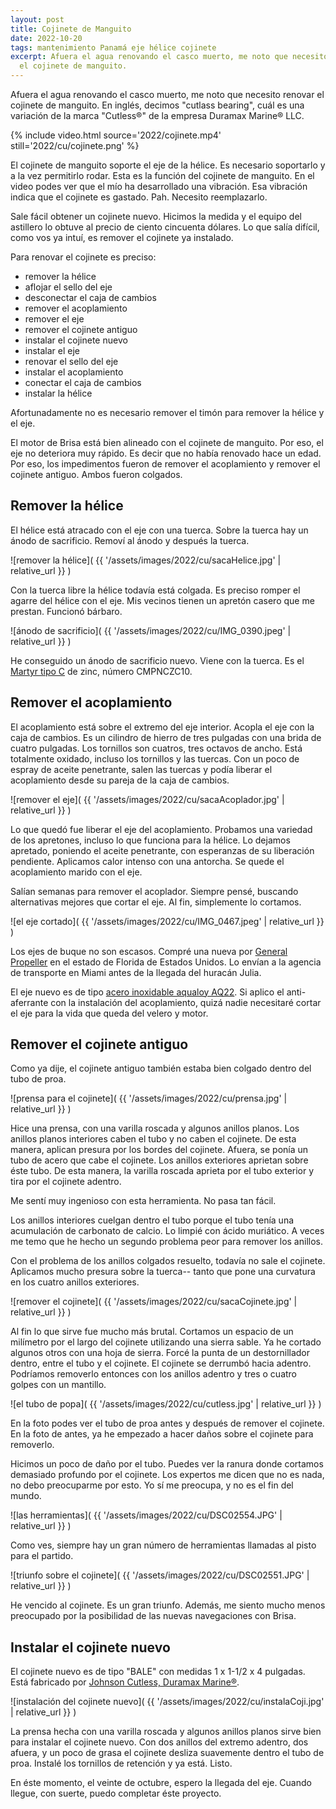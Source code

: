 ```yaml
---
layout: post
title: Cojinete de Manguito
date: 2022-10-20
tags: mantenimiento Panamá eje hélice cojinete
excerpt: Afuera el agua renovando el casco muerto, me noto que necesito renovar
  el cojinete de manguito.
---
```


Afuera el agua renovando el casco muerto, me noto que necesito renovar el
cojinete de manguito. En inglés, decimos "cutlass bearing", cuál es una
variación de la marca "Cutless®" de la empresa Duramax Marine® LLC.

{% include video.html
  source='2022/cojinete.mp4'
  still='2022/cu/cojinete.png'
%}

El cojinete de manguito soporte el eje de la hélice. Es necesario
soportarlo y a la vez permitirlo rodar. Esta es la función del cojinete
de manguito. En el video podes ver que el mío ha desarrollado una vibración.
Esa vibración indica que el cojinete es gastado. Pah. Necesito reemplazarlo.

Sale fácil obtener un cojinete nuevo. Hicimos la medida y el equipo del
astillero lo obtuve al precio de ciento cincuenta dólares. Lo que salía
difícil, como vos ya intuí, es remover el cojinete ya instalado.

Para renovar el cojinete es preciso:
- remover la hélice
- aflojar el sello del eje
- desconectar el caja de cambios
- remover el acoplamiento
- remover el eje
- remover el cojinete antiguo
- instalar el cojinete nuevo
- instalar el eje
- renovar el sello del eje
- instalar el acoplamiento
- conectar el caja de cambios
- instalar la hélice

Afortunadamente no es necesario remover el timón para remover la hélice y el
eje.

El motor de Brisa está bien alineado con el cojinete de manguito. Por eso, el
eje no deteriora muy rápido. Es decir que no había renovado hace un edad.  Por
eso, los impedimentos fueron de remover el acoplamiento y remover el cojinete
antiguo. Ambos fueron colgados.

## Remover la hélice

El hélice está atracado con el eje con una tuerca. Sobre la tuerca hay un
ánodo de sacrificio. Removí al ánodo y después la tuerca.

![remover la hélice](
  {{ '/assets/images/2022/cu/sacaHelice.jpg' | relative_url }}
)

Con la tuerca libre la hélice todavía está colgada. Es preciso romper el
agarre del hélice con el eje. Mis vecinos tienen un apretón casero que me
prestan. Funcionó bárbaro.

![ánodo de sacrificio](
  {{ '/assets/images/2022/cu/IMG_0390.jpeg' | relative_url }}
)

He conseguido un ánodo de sacrificio nuevo. Viene con la tuerca. Es el [Martyr
tipo C][martyr] de zinc, número CMPNCZC10.

[martyr]: https://martyranodes.com/product/propeller-nut-anodes/

## Remover el acoplamiento

El acoplamiento está sobre el extremo del eje interior.  Acopla el eje con la
caja de cambios.  Es un cilindro de hierro de tres pulgadas con una brida de
cuatro pulgadas.  Los tornillos son cuatros, tres octavos de ancho. Está
totalmente oxidado, incluso los tornillos y las tuercas. Con un poco de espray
de aceite penetrante, salen las tuercas y podía liberar el acoplamiento
desde su pareja de la caja de cambios.

![remover el eje](
  {{ '/assets/images/2022/cu/sacaAcoplador.jpg' | relative_url }}
)

Lo que quedó fue liberar el eje del acoplamiento.
Probamos una variedad de los apretones, incluso lo que funciona para la hélice.
Lo dejamos apretado, poniendo el aceite penetrante, con esperanzas de su
liberación pendiente. Aplicamos calor intenso con una antorcha. Se quede el
acoplamiento marido con el eje.

Salían semanas para remover el acoplador. Siempre pensé, buscando alternativas
mejores que cortar el eje. Al fin, simplemente lo cortamos.

![el eje cortado](
  {{ '/assets/images/2022/cu/IMG_0467.jpeg' | relative_url }}
)

Los ejes de buque no son escasos. Compré una nueva por [General Propeller][gprop]
en el estado de Florida de Estados Unidos. Lo envían a la agencia de transporte
en Miami antes de la llegada del huracán Julia.

[gprop]: https://www.generalpropeller.com/inboard-shaft

El eje nuevo es de tipo [acero inoxidable aqualoy AQ22][aq22]. Si aplico
el anti-aferrante con la instalación del acoplamiento, quizá nadie necesitaré
cortar el eje para la vida que queda del velero y motor.

[aq22]: https://heliceskelly.com/producto/aq22/

## Remover el cojinete antiguo

Como ya dije, el cojinete antiguo también estaba bien colgado dentro del
tubo de proa.

![prensa para el cojinete](
  {{ '/assets/images/2022/cu/prensa.jpg' | relative_url }}
)

Hice una prensa, con una varilla roscada y algunos anillos planos.  Los anillos
planos interiores caben el tubo y no caben el cojinete. De esta manera, aplican
presura por los bordes del cojinete.  Afuera, se ponía un tubo de acero que
cabe el cojinete. Los anillos exteriores aprietan sobre éste tubo. De esta
manera, la varilla roscada aprieta por el tubo exterior y tira por el cojinete
adentro.

Me sentí muy ingenioso con esta herramienta. No pasa tan fácil.

Los anillos interiores cuelgan dentro el tubo porque el tubo tenía una
acumulación de carbonato de calcio. Lo limpié con ácido muriático. A veces me
temo que he hecho un segundo problema peor para remover los anillos.

Con el problema de los anillos colgados resuelto, todavía no sale el
cojinete. Aplicamos mucho presura sobre la tuerca-- tanto que pone una
curvatura en los cuatro anillos exteriores.

![remover el cojinete](
  {{ '/assets/images/2022/cu/sacaCojinete.jpg' | relative_url }}
)

Al fin lo que sirve fue mucho más brutal.
Cortamos un espacio de un milímetro por el largo del cojinete utilizando una
sierra sable. Ya he cortado algunos otros con una hoja de sierra.
Forcé la punta de un destornillador dentro, entre el tubo y el cojinete.
El cojinete se derrumbó hacia adentro. Podríamos removerlo entonces con los
anillos adentro y tres o cuatro golpes con un mantillo.

![el tubo de popa](
  {{ '/assets/images/2022/cu/cutless.jpg' | relative_url }}
)

En la foto podes ver el tubo de proa antes y después de remover el cojinete.
En la foto de antes, ya he empezado a hacer daños sobre el cojinete para
removerlo.

Hicimos un poco de daño por el tubo. Puedes ver la ranura donde cortamos
demasiado profundo por el cojinete. Los expertos me dicen que no es nada,
no debo preocuparme por esto. Yo sí me preocupa, y no es el fin del mundo.

![las herramientas](
  {{ '/assets/images/2022/cu/DSC02554.JPG' | relative_url }}
)

Como ves, siempre hay un gran número de herramientas llamadas al pisto para el
partido.

![triunfo sobre el cojinete](
  {{ '/assets/images/2022/cu/DSC02551.JPG' | relative_url }}
)

He vencido al cojinete. Es un gran triunfo. Además, me siento mucho menos
preocupado por la posibilidad de las nuevas navegaciones con Brisa.

## Instalar el cojinete nuevo

El cojinete nuevo es de tipo "BALE" con medidas 1 x 1-1/2 x 4 pulgadas.
Está fabricado por [Johnson Cutless, Duramax Marine®][durax].

[durax]: https://www.duramaxmarine.com/es/johnson-cutless/water-lubricated-rubber-bearings.htm

![instalación del cojinete nuevo](
  {{ '/assets/images/2022/cu/instalaCoji.jpg' | relative_url }}
)

La prensa hecha con una varilla roscada y algunos anillos planos sirve bien
para instalar el cojinete nuevo. Con dos anillos del extremo adentro, dos
afuera, y un poco de grasa el cojinete desliza suavemente dentro el tubo de
proa. Instalé los tornillos de retención y ya está. Listo.

En éste momento, el veinte de octubre, espero la llegada del eje. Cuando
llegue, con suerte, puedo completar éste proyecto.

